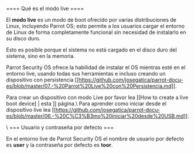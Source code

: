 ==== Qué es el modo live ====

El **modo live** es un modo de boot ofrecido por varias distribuciones de Linux, incluyendo Parrot OS; esto permite a los usuarios cargar el entorno de Linux de forma completamente funcional sin necesidad de instalarlo en su disco duro.

Esto es posible porque el sistema no está cargado en el disco duro del sistema, sino en la memoria.

Parrot Security OS ofrece la habilidad de instalar el OS mientras esté en el entorno live, usando todas sus herramientas e incluso creando un dispositivo con persistencia [[https://github.com/josegatica/parrot-docu-es/blob/master/07.-%20Parrot%20Live%20con%20Persistencia.md]].

Para crear un dispositivo con modo Live por favor lea [[How to create a live boot device] | esta ]] página.\\
Para aprender como iniciar desde el dispositivo live lea [[https://github.com/josegatica/parrot-docu-es/blob/master/06.-%20C%C3%B3mo%20iniciar%20desde%20USB.md]].

\\
=== Usuario y contraseña por defecto ===

En el entorno live de Parrot Security OS el nombre de usuario por defecto es **user** y la contraseña por defecto es **toor**. 
